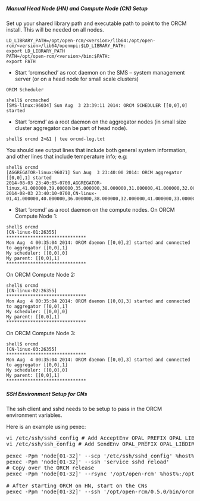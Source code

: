 ##### Manual Head Node (HN) and Compute Node (CN) Setup

Set up your shared library path and executable path to point to the ORCM install.  This will be needed on all nodes.
```
LD_LIBRARY_PATH=/opt/open-rcm/<version>/lib64:/opt/open-rcm/<version>/lib64/openmpi:$LD_LIBRARY_PATH:
export LD_LIBRARY_PATH
PATH=/opt/open-rcm/<version>/bin:$PATH:
export PATH
```

* Start ‘orcmsched’ as root daemon on the SMS – system management server (or on a head node for small scale clusters)
```
ORCM Scheduler

shell$ orcmsched
[SMS-linux:96034] Sun Aug  3 23:39:11 2014: ORCM SCHEDULER [[0,0],0] started
```

* Start ‘orcmd’ as a root daemon on the aggregator nodes (in small size cluster aggregator can be part of head node).
```
shell$ orcmd 2>&1 | tee orcmd-log.txt
```

You should see output lines that include both general system information, and other lines that include temperature info; e.g:
```
shell$ orcmd
[AGGREGATOR-linux:96071] Sun Aug  3 23:40:00 2014: ORCM aggregator [[0,0],1] started
2014-08-03 23:40:05-0700,AGGREGATOR-linux,41.000000,39.000000,35.000000,38.000000,31.000000,41.000000,32.000000,40.000000,39.000000,44.000000,38.000000,35.000000,44.000000,42.000000,38.000000,33.000000,37.000000,40.000000
2014-08-03 23:40:10-0700,CN-linux-01,41.000000,40.000000,36.000000,38.000000,32.000000,41.000000,33.000000,41.000000,39.000000,43.000000,39.000000,36.000000,43.000000,43.000000,38.000000,33.000000,37.000000,41.000000
```

* Start ‘orcmd’ as a root daemon on the compute nodes.
On ORCM Compute Node 1:
```
shell$ orcmd
[CN-linux-01:26355] 
******************************
Mon Aug  4 00:35:04 2014: ORCM daemon [[0,0],2] started and connected to aggregator [[0,0],1]
My scheduler: [[0,0],0]
My parent: [[0,0],1]
******************************
```

On ORCM Compute Node 2:
```
shell$ orcmd
[CN-linux-02:26355] 
******************************
Mon Aug  4 00:35:04 2014: ORCM daemon [[0,0],3] started and connected to aggregator [[0,0],1]
My scheduler: [[0,0],0]
My parent: [[0,0],1]
******************************
```

On ORCM Compute Node 3:
```
shell$ orcmd
[CN-linux-03:26355] 
******************************
Mon Aug  4 00:35:04 2014: ORCM daemon [[0,0],3] started and connected to aggregator [[0,0],1]
My scheduler: [[0,0],0]
My parent: [[0,0],1]
******************************
```
##### SSH Environment Setup for CNs
The ssh client and sshd needs to be setup to pass in the ORCM environment variables.

Here is an example using pexec:
<pre>
vi /etc/ssh/sshd_config # Add AcceptEnv OPAL_PREFIX OPAL_LIBDIR LD_LIBRARY_PATH 
vi /etc/ssh/ssh_config # Add SendEnv OPAL_PREFIX OPAL_LIBDIR LD_LIBRARY_PATH 

pexec -Ppm 'node[01-32]' --scp '/etc/ssh/sshd_config' %host%:/etc/ssh/.
pexec -Ppm 'node[01-32]' --ssh 'service sshd reload'
# Copy over the ORCM release
pexec -Ppm 'node[01-32]' --rsync '/opt/open-rcm' %host%:/opt/.

# After starting ORCM on HN, start on the CNs
pexec -Ppm 'node[01-32]' --ssh '/opt/open-rcm/0.5.0/bin/orcmd'
</pre>